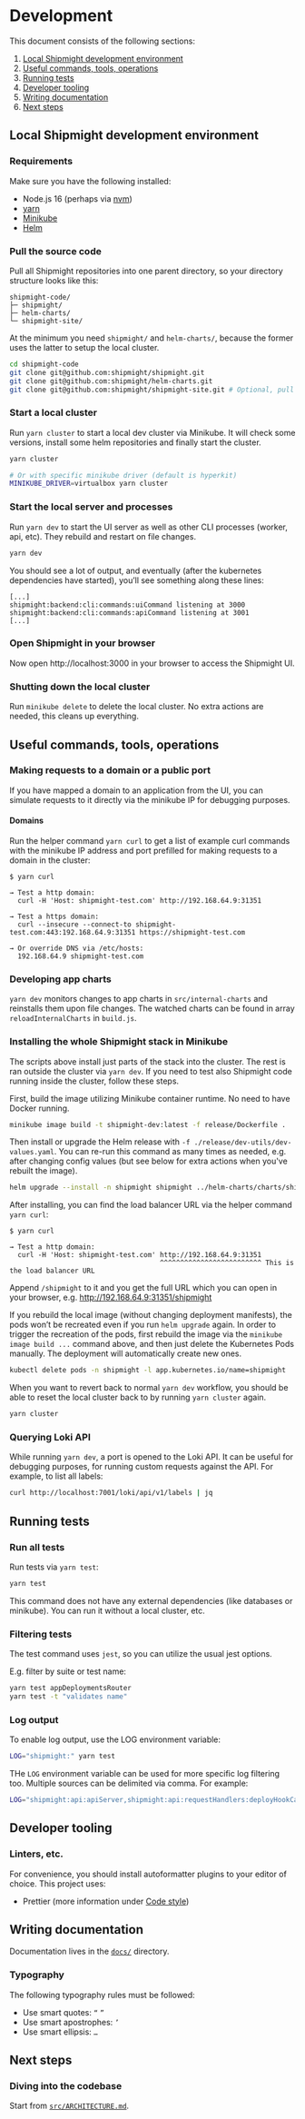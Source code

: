 # Development

This document consists of the following sections:

1. [Local Shipmight development environment](#local-shipmight-development-environment)
1. [Useful commands, tools, operations](#useful-commands-tools-operations)
1. [Running tests](#running-tests)
1. [Developer tooling](#developer-tooling)
1. [Writing documentation](#writing-documentation)
1. [Next steps](#next-steps)

## Local Shipmight development environment

### Requirements

Make sure you have the following installed:

- Node.js 16 (perhaps via [nvm](https://github.com/nvm-sh/nvm))
- [yarn](https://yarnpkg.com/)
- [Minikube](https://minikube.sigs.k8s.io/)
- [Helm](https://helm.sh/)

### Pull the source code

Pull all Shipmight repositories into one parent directory, so your directory structure looks like this:

```
shipmight-code/
├─ shipmight/
├─ helm-charts/
└─ shipmight-site/
```

At the minimum you need `shipmight/` and `helm-charts/`, because the former uses the latter to setup the local cluster.

```bash
cd shipmight-code
git clone git@github.com:shipmight/shipmight.git
git clone git@github.com:shipmight/helm-charts.git
git clone git@github.com:shipmight/shipmight-site.git # Optional, pull if you need it
```

### Start a local cluster

Run `yarn cluster` to start a local dev cluster via Minikube. It will check some versions, install some helm repositories and finally start the cluster.

```bash
yarn cluster

# Or with specific minikube driver (default is hyperkit)
MINIKUBE_DRIVER=virtualbox yarn cluster
```

### Start the local server and processes

Run `yarn dev` to start the UI server as well as other CLI processes (worker, api, etc). They rebuild and restart on file changes.

```bash
yarn dev
```

You should see a lot of output, and eventually (after the kubernetes dependencies have started), you’ll see something along these lines:

```
[...]
shipmight:backend:cli:commands:uiCommand listening at 3000
shipmight:backend:cli:commands:apiCommand listening at 3001
[...]
```

### Open Shipmight in your browser

Now open http://localhost:3000 in your browser to access the Shipmight UI.

### Shutting down the local cluster

Run `minikube delete` to delete the local cluster. No extra actions are needed, this cleans up everything.

## Useful commands, tools, operations

### Making requests to a domain or a public port

If you have mapped a domain to an application from the UI, you can simulate requests to it directly via the minikube IP for debugging purposes.

#### Domains

Run the helper command `yarn curl` to get a list of example curl commands with the minikube IP address and port prefilled for making requests to a domain in the cluster:

```shell
$ yarn curl

→ Test a http domain:
  curl -H 'Host: shipmight-test.com' http://192.168.64.9:31351

→ Test a https domain:
  curl --insecure --connect-to shipmight-test.com:443:192.168.64.9:31351 https://shipmight-test.com

→ Or override DNS via /etc/hosts:
  192.168.64.9 shipmight-test.com

```

### Developing app charts

`yarn dev` monitors changes to app charts in `src/internal-charts` and reinstalls them upon file changes. The watched charts can be found in array `reloadInternalCharts` in `build.js`.

### Installing the whole Shipmight stack in Minikube

The scripts above install just parts of the stack into the cluster. The rest is ran outside the cluster via `yarn dev`. If you need to test also Shipmight code running inside the cluster, follow these steps.

First, build the image utilizing Minikube container runtime. No need to have Docker running.

```bash
minikube image build -t shipmight-dev:latest -f release/Dockerfile .
```

Then install or upgrade the Helm release with `-f ./release/dev-utils/dev-values.yaml`. You can re-run this command as many times as needed, e.g. after changing config values (but see below for extra actions when you've rebuilt the image).

```bash
helm upgrade --install -n shipmight shipmight ../helm-charts/charts/shipmight-stack -f ./release/dev-utils/dev-values.yaml
```

After installing, you can find the load balancer URL via the helper command `yarn curl`:

```shell
$ yarn curl

→ Test a http domain:
  curl -H 'Host: shipmight-test.com' http://192.168.64.9:31351
                                     ^^^^^^^^^^^^^^^^^^^^^^^^^ This is the load balancer URL
```

Append `/shipmight` to it and you get the full URL which you can open in your browser, e.g. http://192.168.64.9:31351/shipmight

If you rebuild the local image (without changing deployment manifests), the pods won’t be recreated even if you run `helm upgrade` again. In order to trigger the recreation of the pods, first rebuild the image via the `minikube image build ...` command above, and then just delete the Kubernetes Pods manually. The deployment will automatically create new ones.

```bash
kubectl delete pods -n shipmight -l app.kubernetes.io/name=shipmight
```

When you want to revert back to normal `yarn dev` workflow, you should be able to reset the local cluster back to by running `yarn cluster` again.

```bash
yarn cluster
```

### Querying Loki API

While running `yarn dev`, a port is opened to the Loki API. It can be useful for debugging purposes, for running custom requests against the API. For example, to list all labels:

```bash
curl http://localhost:7001/loki/api/v1/labels | jq
```

## Running tests

### Run all tests

Run tests via `yarn test`:

```bash
yarn test
```

This command does not have any external dependencies (like databases or minikube). You can run it without a local cluster, etc.

### Filtering tests

The test command uses `jest`, so you can utilize the usual jest options.

E.g. filter by suite or test name:

```bash
yarn test appDeploymentsRouter
yarn test -t "validates name"
```

### Log output

To enable log output, use the LOG environment variable:

```bash
LOG="shipmight:" yarn test
```

THe `LOG` environment variable can be used for more specific log filtering too. Multiple sources can be delimited via comma. For example:

```bash
LOG="shipmight:api:apiServer,shipmight:api:requestHandlers:deployHookCallbackRouter" yarn test
```

## Developer tooling

### Linters, etc.

For convenience, you should install autoformatter plugins to your editor of choice. This project uses:

- Prettier (more information under [Code style](ARCHITECTURE.md#code-style))

## Writing documentation

Documentation lives in the [`docs/`](docs/) directory.

### Typography

The following typography rules must be followed:

- Use smart quotes: `“` `”`
- Use smart apostrophes: `’`
- Use smart ellipsis: `…`

## Next steps

### Diving into the codebase

Start from [`src/ARCHITECTURE.md`](src/ARCHITECTURE.md).
